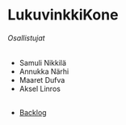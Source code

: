 # LukuvinkkiKone
###### Osallistujat 
+ Samuli Nikkilä
+ Annukka Närhi
+ Maaret Dufva
+ Aksel Linros

##

+ [Backlog](https://docs.google.com/spreadsheets/d/1nziVEfz1KK58DOy9TZ4Ir6DQc44LIpEcDuZXaqYau2Q/edit#gid=2010192587)
